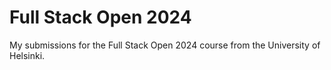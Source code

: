 # Full Stack Open 2024
My submissions for the Full Stack Open 2024 course from the University of Helsinki.
